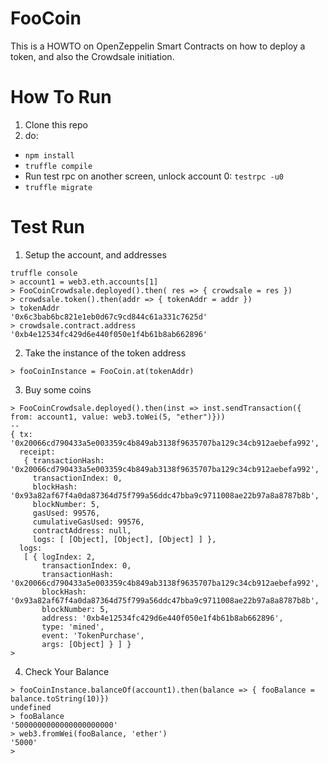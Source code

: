 # FooCoin

This is a HOWTO on OpenZeppelin Smart Contracts on how to deploy a token, 
and also the Crowdsale initiation.

# How To Run
1. Clone this repo
2. do:
  - `npm install`
  - `truffle compile`
  - Run test rpc on another screen, unlock account 0: `testrpc -u0`
  - `truffle migrate`

# Test Run
1. Setup the account, and addresses
```
truffle console
> account1 = web3.eth.accounts[1]
> FooCoinCrowdsale.deployed().then( res => { crowdsale = res })
> crowdsale.token().then(addr => { tokenAddr = addr })
> tokenAddr
'0x6c3bab6bc821e1eb0d67c9cd844c61a331c7625d'
> crowdsale.contract.address
'0xb4e12534fc429d6e440f050e1f4b61b8ab662896'
```
2. Take the instance of the token address
```
> fooCoinInstance = FooCoin.at(tokenAddr)
```
3. Buy some coins
```
> FooCoinCrowdsale.deployed().then(inst => inst.sendTransaction({ from: account1, value: web3.toWei(5, "ether")}))
--
{ tx: '0x20066cd790433a5e003359c4b849ab3138f9635707ba129c34cb912aebefa992',
  receipt: 
   { transactionHash: '0x20066cd790433a5e003359c4b849ab3138f9635707ba129c34cb912aebefa992',
     transactionIndex: 0,
     blockHash: '0x93a82af67f4a0da87364d75f799a56ddc47bba9c9711008ae22b97a8a8787b8b',
     blockNumber: 5,
     gasUsed: 99576,
     cumulativeGasUsed: 99576,
     contractAddress: null,
     logs: [ [Object], [Object], [Object] ] },
  logs: 
   [ { logIndex: 2,
       transactionIndex: 0,
       transactionHash: '0x20066cd790433a5e003359c4b849ab3138f9635707ba129c34cb912aebefa992',
       blockHash: '0x93a82af67f4a0da87364d75f799a56ddc47bba9c9711008ae22b97a8a8787b8b',
       blockNumber: 5,
       address: '0xb4e12534fc429d6e440f050e1f4b61b8ab662896',
       type: 'mined',
       event: 'TokenPurchase',
       args: [Object] } ] }
>
```
4. Check Your Balance
```
> fooCoinInstance.balanceOf(account1).then(balance => { fooBalance = balance.toString(10)})
undefined
> fooBalance
'5000000000000000000000'
> web3.fromWei(fooBalance, 'ether')
'5000'
> 
```

